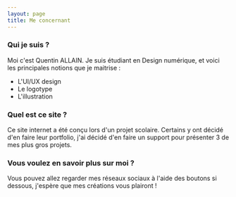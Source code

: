 ```yaml
---
layout: page
title: Me concernant
---
```

### Qui je suis ?

Moi c'est Quentin ALLAIN. Je suis étudiant en Design numérique, et voici les principales notions que je maitrise :

- L'UI/UX design
- Le logotype
- L'illustration

### Quel est ce site ?

Ce site internet a été conçu lors d'un projet scolaire. Certains y ont décidé d'en faire leur portfolio, j'ai décidé d'en faire un support pour présenter 3 de mes plus gros projets.

### Vous voulez en savoir plus sur moi ?

Vous pouvez allez regarder mes réseaux sociaux à l'aide des boutons si dessous, j'espère que mes créations vous plairont !
